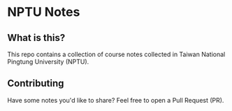 # NPTU Notes

## What is this?
This repo contains a collection of course notes collected in Taiwan National Pingtung University (NPTU).

## Contributing 
Have some notes you'd like to share? Feel free to open a Pull Request (PR).